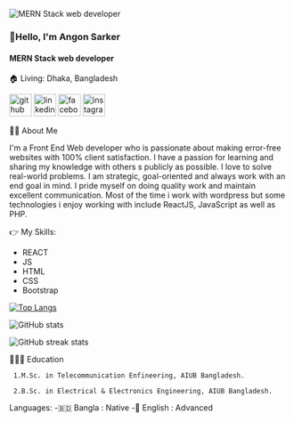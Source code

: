 ![MERN Stack web developer](https://media.licdn.com/dms/image/D5616AQGIWhAlj7Od9w/profile-displaybackgroundimage-shrink_350_1400/0/1722321832883?e=1727913600&v=beta&t=ZqGm-6mU62NV3ZOHHtdaNkvWamfwhPnKpCMzvbYhIAM)

### 👋Hello, I'm Angon Sarker
#### MERN Stack web developer
🏠   Living: Dhaka, Bangladesh


[<img src='https://cdn.jsdelivr.net/npm/simple-icons@3.0.1/icons/github.svg' alt='github' height='40'>](https://github.com/Angon-Sarker)  [<img src='https://cdn.jsdelivr.net/npm/simple-icons@3.0.1/icons/linkedin.svg' alt='linkedin' height='40'>](https://www.linkedin.com/in/angonsarker1/)  [<img src='https://cdn.jsdelivr.net/npm/simple-icons@3.0.1/icons/facebook.svg' alt='facebook' height='40'>](https://www.facebook.com/pranjol.sarker)  [<img src='https://cdn.jsdelivr.net/npm/simple-icons@3.0.1/icons/instagram.svg' alt='instagram' height='40'>](https://www.instagram.com/angon_sarker/) 



👨‍🏫   About Me

I'm a Front End Web developer who is passionate about making error-free websites with 100% client satisfaction. I have a passion for learning and sharing my knowledge with others s publicly as possible. I love to solve real-world problems. I am strategic, goal-oriented and always work with an end goal in mind. I pride myself on doing quality work and maintain excellent communication. Most of the time i work with wordpress but some technologies i enjoy working with include ReactJS, JavaScript as well as PHP.


👉 My Skills: 
- REACT 
- JS 
- HTML 
- CSS
- Bootstrap


[![Top Langs](https://github-readme-stats.vercel.app/api/top-langs/?username=Angon-Sarker)](https://github.com/anuraghazra/github-readme-stats)

![GitHub stats](https://github-readme-stats.vercel.app/api?username=Angon-Sarker&show_icons=true)  


![GitHub streak stats](https://streak-stats.demolab.com/?user=Angon-Sarker)  



👨🏻‍🎓  Education

     1.M.Sc. in Telecommunication Enfineering, AIUB Bangladesh.
 
     2.B.Sc. in Electrical & Electronics Engineering, AIUB Bangladesh.


Languages:
-🇧🇩 Bangla : Native
-🏴󠁧󠁢󠁥󠁮󠁧󠁿 English : Advanced
 



